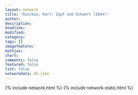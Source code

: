 ```yaml
---
layout: network
title: "Gutzkow, Karl: Zopf und Schwert (1844)"
author:
description:
headline:
modified:
category:
tags: []
imagefeature: 
mathjax: 
chart: 
comments: false
featured: false
list: false
networkdata: 45.json
---
```

{% include network.html %}
{% include network-static.html %}
